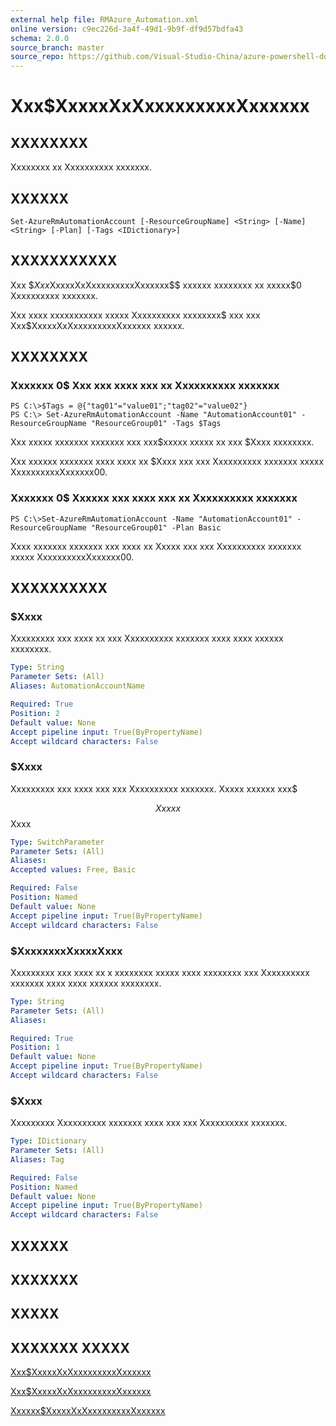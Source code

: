 ```yaml
---
external help file: RMAzure_Automation.xml
online version: c9ec226d-3a4f-49d1-9b9f-df9d57bdfa43
schema: 2.0.0
source_branch: master
source_repo: https://github.com/Visual-Studio-China/azure-powershell-docs-int
---
```


# Xxx$XxxxxXxXxxxxxxxxxXxxxxxx
## XXXXXXXX
Xxxxxxxx xx Xxxxxxxxxx xxxxxxx.

## XXXXXX

```
Set-AzureRmAutomationAccount [-ResourceGroupName] <String> [-Name] <String> [-Plan] [-Tags <IDictionary>]
```

## XXXXXXXXXXX
Xxx $$Xxx$XxxxxXxXxxxxxxxxxXxxxxxx$$ xxxxxx xxxxxxxx xx xxxxx$0 Xxxxxxxxxx xxxxxxx.

Xxx xxxx xxxxxxxxxxx xxxxx Xxxxxxxxxx xxxxxxxx$ xxx xxx Xxx$XxxxxXxXxxxxxxxxxXxxxxxx xxxxxx.

## XXXXXXXX

### Xxxxxxx 0$ Xxx xxx xxxx xxx xx Xxxxxxxxxx xxxxxxx
```
PS C:\>$Tags = @{"tag01"="value01";"tag02"="value02"}
PS C:\> Set-AzureRmAutomationAccount -Name "AutomationAccount01" -ResourceGroupName "ResourceGroup01" -Tags $Tags
```

Xxx xxxxx xxxxxxx xxxxxxx xxx xxx$xxxxx xxxxx xx xxx $Xxxx xxxxxxxx.

Xxx xxxxxx xxxxxxx xxxx xxxx xx $Xxxx xxx xxx Xxxxxxxxxx xxxxxxx xxxxx XxxxxxxxxxXxxxxxx00.

### Xxxxxxx 0$ Xxxxxx xxx xxxx xxx xx Xxxxxxxxxx xxxxxxx
```
PS C:\>Set-AzureRmAutomationAccount -Name "AutomationAccount01" -ResourceGroupName "ResourceGroup01" -Plan Basic
```

Xxxx xxxxxxx xxxxxxx xxx xxxx xx Xxxxx xxx xxx Xxxxxxxxxx xxxxxxx xxxxx XxxxxxxxxxXxxxxxx00.

## XXXXXXXXXX

### $Xxxx
Xxxxxxxxx xxx xxxx xx xxx Xxxxxxxxxx xxxxxxx xxxx xxxx xxxxxx xxxxxxxx.

```yaml
Type: String
Parameter Sets: (All)
Aliases: AutomationAccountName

Required: True
Position: 2
Default value: None
Accept pipeline input: True(ByPropertyName)
Accept wildcard characters: False
```

### $Xxxx
Xxxxxxxxx xxx xxxx xxx xxx Xxxxxxxxxx xxxxxxx.
Xxxxx xxxxxx xxx$ 

$$ Xxxxx $$ Xxxx

```yaml
Type: SwitchParameter
Parameter Sets: (All)
Aliases: 
Accepted values: Free, Basic

Required: False
Position: Named
Default value: None
Accept pipeline input: True(ByPropertyName)
Accept wildcard characters: False
```

### $XxxxxxxxXxxxxXxxx
Xxxxxxxxx xxx xxxx xx x xxxxxxxx xxxxx xxxx xxxxxxxx xxx Xxxxxxxxxx xxxxxxx xxxx xxxx xxxxxx xxxxxxxx.

```yaml
Type: String
Parameter Sets: (All)
Aliases: 

Required: True
Position: 1
Default value: None
Accept pipeline input: True(ByPropertyName)
Accept wildcard characters: False
```

### $Xxxx
Xxxxxxxxx Xxxxxxxxxx xxxxxxx xxxx xxx xxx Xxxxxxxxxx xxxxxxx.

```yaml
Type: IDictionary
Parameter Sets: (All)
Aliases: Tag

Required: False
Position: Named
Default value: None
Accept pipeline input: True(ByPropertyName)
Accept wildcard characters: False
```

## XXXXXX

## XXXXXXX

## XXXXX

## XXXXXXX XXXXX

[Xxx$XxxxxXxXxxxxxxxxxXxxxxxx](c9ec226d-3a4f-49d1-9b9f-df9d57bdfa43)

[Xxx$XxxxxXxXxxxxxxxxxXxxxxxx](1a996e7a-1de8-4533-a39a-c17cf1ab18fd)

[Xxxxxx$XxxxxXxXxxxxxxxxxXxxxxxx](2a126e99-39dd-4c00-b2a6-bf6495d64345)


